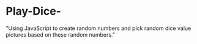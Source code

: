 # Play-Dice-
"Using JavaScript to create random numbers and pick random dice value pictures based on these random numbers."
